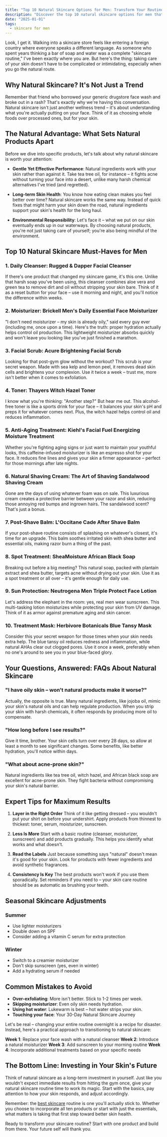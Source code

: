 ```yaml
---
title: "Top 10 Natural Skincare Options for Men: Transform Your Routine Today"
description: "Discover the top 10 natural skincare options for men that will transform your daily routine. From cleansers to moisturizers, learn how to care for your skin the natural way."
date: "2025-01-01"
tags:
  - skincare for men
---
```


<!--[Insert hero image of diverse men's natural skincare products arranged aesthetically]-->

Look, I get it. Walking into a skincare store feels like entering a foreign country where everyone speaks a different language. As someone who spent years thinking a bar of soap and water was a complete "skincare routine," I've been exactly where you are. But here's the thing: taking care of your skin doesn't have to be complicated or intimidating, especially when you go the natural route.

## Why Natural Skincare? It's Not Just a Trend

Remember that friend who borrowed your generic drugstore face wash and broke out in a rash? That's exactly why we're having this conversation. Natural skincare isn't just another wellness trend – it's about understanding what you're actually putting on your face. Think of it as choosing whole foods over processed ones, but for your skin.

## The Natural Advantage: What Sets Natural Products Apart

Before we dive into specific products, let's talk about why natural skincare is worth your attention:

* **Gentle Yet Effective Performance**: Natural ingredients work with your skin rather than against it. Take tea tree oil, for instance – it fights acne without turning your face into a desert, unlike many harsh chemical alternatives I've tried (and regretted).

* **Long-term Skin Health**: You know how eating clean makes you feel better over time? Natural skincare works the same way. Instead of quick fixes that might harm your skin down the road, natural ingredients support your skin's health for the long haul.

* **Environmental Responsibility**: Let's face it – what we put on our skin eventually ends up in our waterways. By choosing natural products, you're not just taking care of yourself; you're also being mindful of the environment.

## Top 10 Natural Skincare Must-Haves for Men

### 1. Daily Cleanser: Rugged & Dapper Facial Cleanser

If there's one product that changed my skincare game, it's this one. Unlike that harsh soap you've been using, this cleanser combines aloe vera and green tea to remove dirt and oil without stripping your skin bare. Think of it as a reset button for your face – use it morning and night, and you'll notice the difference within weeks.

### 2. Moisturizer: Brickell Men's Daily Essential Face Moisturizer

"I don't need moisturizer – my skin is already oily," said every guy ever (including me, once upon a time). Here's the truth: proper hydration actually helps control oil production. This lightweight moisturizer absorbs quickly and won't leave you looking like you've just finished a marathon.

### 3. Facial Scrub: Acure Brightening Facial Scrub

Looking for that post-gym glow without the workout? This scrub is your secret weapon. Made with sea kelp and lemon peel, it removes dead skin cells and brightens your complexion. Use it twice a week – trust me, more isn't better when it comes to exfoliation.

### 4. Toner: Thayers Witch Hazel Toner

I know what you're thinking: "Another step?" But hear me out. This alcohol-free toner is like a sports drink for your face – it balances your skin's pH and preps it for whatever comes next. Plus, the witch hazel helps control oil and reduces inflammation.

### 5. Anti-Aging Treatment: Kiehl's Facial Fuel Energizing Moisture Treatment

Whether you're fighting aging signs or just want to maintain your youthful looks, this caffeine-infused moisturizer is like an espresso shot for your face. It reduces fine lines and gives your skin a firmer appearance – perfect for those mornings after late nights.

### 6. Natural Shaving Cream: The Art of Shaving Sandalwood Shaving Cream

Gone are the days of using whatever foam was on sale. This luxurious cream creates a protective barrier between your razor and skin, reducing those annoying red bumps and ingrown hairs. The sandalwood scent? That's just a bonus.

### 7. Post-Shave Balm: L'Occitane Cade After Shave Balm

If your post-shave routine consists of splashing on whatever's closest, it's time for an upgrade. This balm soothes irritated skin with shea butter and essential oils, making razor burn a thing of the past.

### 8. Spot Treatment: SheaMoisture African Black Soap

Breaking out before a big meeting? This natural soap, packed with plantain extract and shea butter, targets acne without drying out your skin. Use it as a spot treatment or all over – it's gentle enough for daily use.

### 9. Sun Protection: Neutrogena Men Triple Protect Face Lotion

Let's address the elephant in the room: yes, real men wear sunscreen. This multi-tasking lotion moisturizes while protecting your skin from UV damage. Think of it as armor against premature aging and skin cancer.

### 10. Treatment Mask: Herbivore Botanicals Blue Tansy Mask

Consider this your secret weapon for those times when your skin needs extra help. The blue tansy oil reduces redness and inflammation, while natural AHAs clear out clogged pores. Use it once a week, preferably when no one's around to see you in your blue-faced glory.

## Your Questions, Answered: FAQs About Natural Skincare

### "I have oily skin – won't natural products make it worse?"
Actually, the opposite is true. Many natural ingredients, like jojoba oil, mimic your skin's natural oils and can help regulate production. When you strip your skin with harsh chemicals, it often responds by producing more oil to compensate.

### "How long before I see results?"
Give it time, brother. Your skin cells turn over every 28 days, so allow at least a month to see significant changes. Some benefits, like better hydration, you'll notice within days.

### "What about acne-prone skin?"
Natural ingredients like tea tree oil, witch hazel, and African black soap are excellent for acne-prone skin. They fight bacteria without compromising your skin's natural barrier.

## Expert Tips for Maximum Results

1. **Layer in the Right Order**
Think of it like getting dressed – you wouldn't put your shirt on before your undershirt. Apply products from thinnest to thickest: toner, serum, moisturizer, sunscreen.

2. **Less Is More**
Start with a basic routine (cleanser, moisturizer, sunscreen) and add products gradually. This helps you identify what works and what doesn't.

3. **Read the Labels**
Just because something says "natural" doesn't mean it's good for your skin. Look for products with fewer ingredients and avoid synthetic fragrances.

4. **Consistency Is Key**
The best products won't work if you use them sporadically. Set reminders if you need to – your skin care routine should be as automatic as brushing your teeth.

## Seasonal Skincare Adjustments

### Summer
* Use lighter moisturizers
* Double down on SPF
* Consider adding a vitamin C serum for extra protection

### Winter
* Switch to a creamier moisturizer
* Don't skip sunscreen (yes, even in winter)
* Add a hydrating serum if needed

## Common Mistakes to Avoid

* **Over-exfoliating**: More isn't better. Stick to 1-2 times per week.
* **Skipping moisturizer**: Even oily skin needs hydration.
* **Using hot water**: Lukewarm is best – hot water strips your skin.
* **Touching your face**: Your 30-Day Natural Skincare Journey

Let's be real – changing your entire routine overnight is a recipe for disaster. Instead, here's a practical approach to transitioning to natural skincare:

**Week 1**: Replace your face wash with a natural cleanser
**Week 2**: Introduce a natural moisturizer
**Week 3**: Add sunscreen to your morning routine
**Week 4**: Incorporate additional treatments based on your specific needs

## The Bottom Line: Investing in Your Skin's Future

Think of natural skincare as a long-term investment in yourself. Just like you wouldn't expect immediate results from hitting the gym once, give your natural skincare routine time to work its magic. Start with the basics, pay attention to how your skin responds, and adjust accordingly.

Remember: the [best skincare](/blog/skincare-for-men/) routine is one you'll actually stick to. Whether you choose to incorporate all ten products or start with just the essentials, what matters is taking that first step toward better skin health.

Ready to transform your skincare routine? Start with one product and build from there. Your future self will thank you.